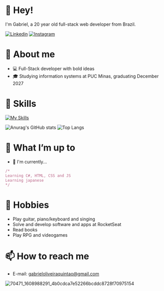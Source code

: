 # 👋 Hey!
I'm Gabriel, a 20 year old full-stack web developer from Brazil.

[![Linkedin](https://img.shields.io/badge/LinkedIn-0077B5?style=for-the-badge&logo=linkedin&logoColor=white)](https://www.linkedin.com/in/gabriel-neves-oliveira-quintão-687438194)
[![Instagram](https://img.shields.io/badge/Instagram-E4405F?style=for-the-badge&logo=instagram&logoColor=white)](https://www.instagram.com/gabsnevess_)

# 📖 About me
* 💻 Full-Stack developer with bold ideas
* 🎓 Studying information systems at PUC Minas, graduating December 2027

# 📒 Skills
[![My Skills](https://skillicons.dev/icons?i=js,html,css,cs,cpp)](https://skillicons.dev)

![Anurag's GitHub stats](https://github-readme-stats.vercel.app/api?username=gabsnevess&show_icons=true&theme=transparent)
![Top Langs](https://github-readme-stats.vercel.app/api/top-langs/?username=gabsnevess&layout=donut&theme=transparent)

# 🔭 What I’m up to
* 🔨 I'm currently...
```ruby
/*
Learning C#, HTML, CSS and JS
Learning japanese
*/ 
```

# 🎸 Hobbies
* Play guitar, piano/keyboard and singing
* Solve and develop software and apps at RocketSeat
* Read books
* Play RPG and videogames

# 📫 How to reach me
* E-mail: gabrieloliveiraquintao@gmail.com

![70471_1608988291_4b0cdca7e52266bcddc8728f70975154](https://github.com/gabsnevess/gabsnevess/assets/64024200/d629b9d5-6bc0-44ac-b25a-813ff94ecba3)
